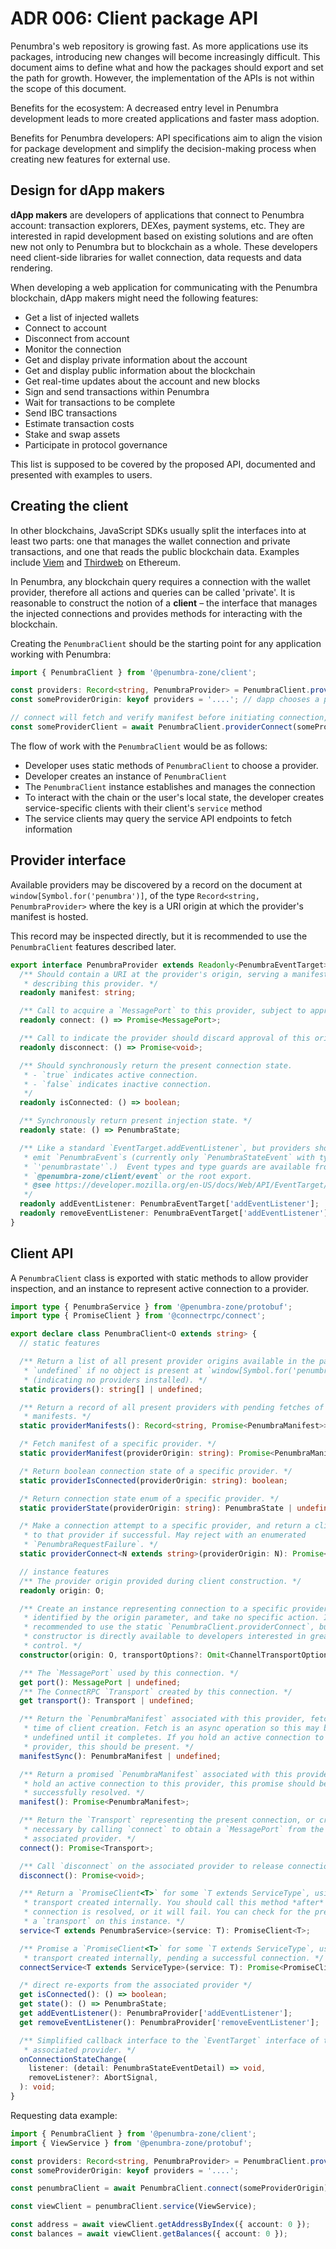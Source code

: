 # ADR 006: Client package API

Penumbra's web repository is growing fast. As more applications use its packages, introducing new changes will become increasingly difficult. This document aims to define what and how the packages should export and set the path for growth. However, the implementation of the APIs is not within the scope of this document.

Benefits for the ecosystem: A decreased entry level in Penumbra development leads to more created applications and faster mass adoption.

Benefits for Penumbra developers: API specifications aim to align the vision for package development and simplify the decision-making process when creating new features for external use.

## Design for dApp makers

**dApp makers** are developers of applications that connect to Penumbra account: transaction explorers, DEXes, payment systems, etc. They are interested in rapid development based on existing solutions and are often new not only to Penumbra but to blockchain as a whole. These developers need client-side libraries for wallet connection, data requests and data rendering.

When developing a web application for communicating with the Penumbra blockchain, dApp makers might need the following features:

- Get a list of injected wallets
- Connect to account
- Disconnect from account
- Monitor the connection
- Get and display private information about the account
- Get and display public information about the blockchain
- Get real-time updates about the account and new blocks
- Sign and send transactions within Penumbra
- Wait for transactions to be complete
- Send IBC transactions
- Estimate transaction costs
- Stake and swap assets
- Participate in protocol governance

This list is supposed to be covered by the proposed API, documented and presented with examples to users.

## Creating the client

In other blockchains, JavaScript SDKs usually split the interfaces into at least two parts: one that manages the wallet connection and private transactions, and one that reads the public blockchain data. Examples include [Viem](https://viem.sh/docs/clients/intro) and [Thirdweb](https://portal.thirdweb.com/typescript/v5/client) on Ethereum.

In Penumbra, any blockchain query requires a connection with the wallet provider, therefore all actions and queries can be called 'private'. It is reasonable to construct the notion of a **client** – the interface that manages the injected connections and provides methods for interacting with the blockchain.

Creating the `PenumbraClient` should be the starting point for any application working with Penumbra:

```ts
import { PenumbraClient } from '@penumbra-zone/client';

const providers: Record<string, PenumbraProvider> = PenumbraClient.providers();
const someProviderOrigin: keyof providers = '....'; // dapp chooses a provider

// connect will fetch and verify manifest before initiating connection, then return an active client
const someProviderClient = await PenumbraClient.providerConnect(someProviderOrigin);
```

The flow of work with the `PenumbraClient` would be as follows:

- Developer uses static methods of `PenumbraClient` to choose a provider.
- Developer creates an instance of `PenumbraClient`
- The `PenumbraClient` instance establishes and manages the connection
- To interact with the chain or the user's local state, the developer creates service-specific clients with their client's `service` method
- The service clients may query the service API endpoints to fetch information

## Provider interface

Available providers may be discovered by a record on the document at `window[Symbol.for('penumbra')]`, of the type `Record<string, PenumbraProvider>` where the key is a URI origin at which the provider's manifest is hosted.

This record may be inspected directly, but it is recommended to use the `PenumbraClient` features described later.

```ts
export interface PenumbraProvider extends Readonly<PenumbraEventTarget> {
  /** Should contain a URI at the provider's origin, serving a manifest
   * describing this provider. */
  readonly manifest: string;

  /** Call to acquire a `MessagePort` to this provider, subject to approval. */
  readonly connect: () => Promise<MessagePort>;

  /** Call to indicate the provider should discard approval of this origin. */
  readonly disconnect: () => Promise<void>;

  /** Should synchronously return the present connection state.
   * - `true` indicates active connection.
   * - `false` indicates inactive connection.
   */
  readonly isConnected: () => boolean;

  /** Synchronously return present injection state. */
  readonly state: () => PenumbraState;

  /** Like a standard `EventTarget.addEventListener`, but providers should only
   * emit `PenumbraEvent`s (currently only `PenumbraStateEvent` with typename
   * `'penumbrastate'`.)  Event types and type guards are available from
   * `@penumbra-zone/client/event` or the root export.
   * @see https://developer.mozilla.org/en-US/docs/Web/API/EventTarget/addEventListener
   */
  readonly addEventListener: PenumbraEventTarget['addEventListener'];
  readonly removeEventListener: PenumbraEventTarget['addEventListener'];
}
```

## Client API

A `PenumbraClient` class is exported with static methods to allow provider inspection, and an instance to represent active connection to a provider.

```ts
import type { PenumbraService } from '@penumbra-zone/protobuf';
import type { PromiseClient } from '@connectrpc/connect';

export declare class PenumbraClient<O extends string> {
  // static features

  /** Return a list of all present provider origins available in the page, or
   * `undefined` if no object is present at `window[Symbol.for('penumbra')]`
   * (indicating no providers installed). */
  static providers(): string[] | undefined;

  /** Return a record of all present providers with pending fetches of their
   * manifests. */
  static providerManifests(): Record<string, Promise<PenumbraManifest>>;

  /* Fetch manifest of a specific provider. */
  static providerManifest(providerOrigin: string): Promise<PenumbraManifest>;

  /* Return boolean connection state of a specific provider. */
  static providerIsConnected(providerOrigin: string): boolean;

  /* Return connection state enum of a specific provider. */
  static providerState(providerOrigin: string): PenumbraState | undefined;

  /* Make a connection attempt to a specific provider, and return a client bound
   * to that provider if successful. May reject with an enumerated
   * `PenumbraRequestFailure`. */
  static providerConnect<N extends string>(providerOrigin: N): Promise<PenumbraClient<N>>;

  // instance features
  /** The provider origin provided during client construction. */
  readonly origin: O;

  /** Create an instance representing connection to a specific provider,
   * identified by the origin parameter, and take no specific action. It is
   * recommended to use the static `PenumbraClient.providerConnect`, but the
   * constructor is directly available to developers interested in greater
   * control. */
  constructor(origin: O, transportOptions?: Omit<ChannelTransportOptions, 'getPort'> | undefined);

  /** The `MessagePort` used by this connection. */
  get port(): MessagePort | undefined;
  /** The ConnectRPC `Transport` created by this connection. */
  get transport(): Transport | undefined;

  /** Return the `PenumbraManifest` associated with this provider, fetched at
   * time of client creation. Fetch is an async operation so this may be
   * undefined until it completes. If you hold an active connection to this
   * provider, this should be present. */
  manifestSync(): PenumbraManifest | undefined;

  /** Return a promised `PenumbraManifest` associated with this provider. If you
   * hold an active connection to this provider, this promise should be
   * successfully resolved. */
  manifest(): Promise<PenumbraManifest>;

  /** Return the `Transport` representing the present connection, or create it if
   * necessary by calling `connect` to obtain a `MessagePort` from the
   * associated provider. */
  connect(): Promise<Transport>;

  /** Call `disconnect` on the associated provider to release connection approval. */
  disconnect(): Promise<void>;

  /** Return a `PromiseClient<T>` for some `T extends ServiceType`, using
   * transport created internally. You should call this method *after*
   * connection is resolved, or it will fail. You can check for the presence of
   * a `transport` on this instance. */
  service<T extends PenumbraService>(service: T): PromiseClient<T>;

  /** Promise a `PromiseClient<T>` for some `T extends ServiceType`, using
   * transport created internally, pending a successful connection. */
  connectService<T extends ServiceType>(service: T): Promise<PromiseClient<T>>;

  /* direct re-exports from the associated provider */
  get isConnected(): () => boolean;
  get state(): () => PenumbraState;
  get addEventListener(): PenumbraProvider['addEventListener'];
  get removeEventListener(): PenumbraProvider['removeEventListener'];

  /** Simplified callback interface to the `EventTarget` interface of the
   * associated provider. */
  onConnectionStateChange(
    listener: (detail: PenumbraStateEventDetail) => void,
    removeListener?: AbortSignal,
  ): void;
}
```

Requesting data example:

```ts
import { PenumbraClient } from '@penumbra-zone/client';
import { ViewService } from '@penumbra-zone/protobuf';

const providers: Record<string, PenumbraProvider> = PenumbraClient.providers();
const someProviderOrigin: keyof providers = '....';

const penumbraClient = await PenumbraClient.connect(someProviderOrigin);

const viewClient = penumbraClient.service(ViewService);

const address = await viewClient.getAddressByIndex({ account: 0 });
const balances = await viewClient.getBalances({ account: 0 });
```

